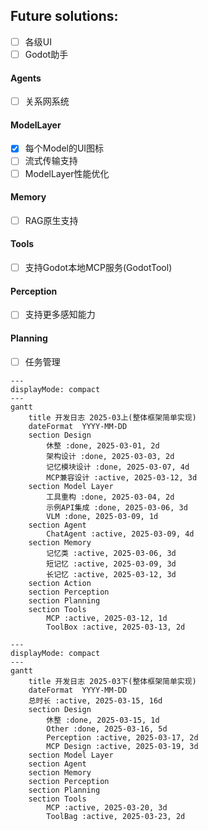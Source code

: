 ## Future solutions:   

- [ ] 各级UI
- [ ] Godot助手

#### Agents  
- [ ] 关系网系统

#### ModelLayer  
- [x] 每个Model的UI图标  
- [ ] 流式传输支持  
- [ ] ModelLayer性能优化  

#### Memory  
- [ ] RAG原生支持  

#### Tools  
- [ ] 支持Godot本地MCP服务(GodotTool)  

#### Perception  
- [ ] 支持更多感知能力  

#### Planning  
- [ ] 任务管理  


```mermaid
---
displayMode: compact
---
gantt
	title 开发日志 2025-03上(整体框架简单实现)
	dateFormat  YYYY-MM-DD
	section Design
		休整 :done, 2025-03-01, 2d
		架构设计 :done, 2025-03-03, 2d
		记忆模块设计 :done, 2025-03-07, 4d
		MCP兼容设计 :active, 2025-03-12, 3d
	section Model Layer
		工具重构 :done, 2025-03-04, 2d
		示例API集成 :done, 2025-03-06, 3d
		VLM :done, 2025-03-09, 1d
	section Agent
		ChatAgent :active, 2025-03-09, 4d
	section Memory
		记忆类 :active, 2025-03-06, 3d
		短记忆 :active, 2025-03-09, 3d
		长记忆 :active, 2025-03-12, 3d
	section Action
	section Perception
	section Planning
	section Tools
		MCP :active, 2025-03-12, 1d
		ToolBox :active, 2025-03-13, 2d
```

```mermaid
---
displayMode: compact
---
gantt
	title 开发日志 2025-03下(整体框架简单实现)
	dateFormat  YYYY-MM-DD
	总时长 :active, 2025-03-15, 16d
	section Design
		休整 :done, 2025-03-15, 1d
		Other :done, 2025-03-16, 5d
		Perception :active, 2025-03-17, 2d
		MCP Design :active, 2025-03-19, 3d
	section Model Layer
	section Agent
	section Memory
	section Perception
	section Planning
	section Tools
		MCP :active, 2025-03-20, 3d
		ToolBag :active, 2025-03-23, 2d
```